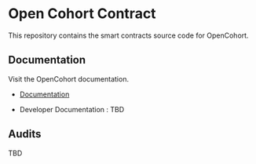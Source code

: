 # Open Cohort Contract

This repository contains the smart contracts source code for OpenCohort.

## Documentation

Visit the OpenCohort documentation.

- [Documentation](https://docs.silicon.network/about/opencohort)

- Developer Documentation : TBD

## Audits

TBD
